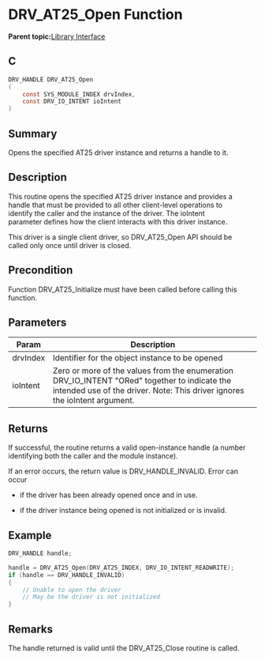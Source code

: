 # DRV\_AT25\_Open Function

**Parent topic:**[Library Interface](GUID-FC2766BD-E5AF-4007-BA9A-D1E179E8AF51.md)

## C

```c
DRV_HANDLE DRV_AT25_Open
(
    const SYS_MODULE_INDEX drvIndex,
    const DRV_IO_INTENT ioIntent
)
```

## Summary

Opens the specified AT25 driver instance and returns a handle to it.

## Description

This routine opens the specified AT25 driver instance and provides a<br />handle that must be provided to all other client-level operations to<br />identify the caller and the instance of the driver. The ioIntent<br />parameter defines how the client interacts with this driver instance.

This driver is a single client driver, so DRV\_AT25\_Open API should be<br />called only once until driver is closed.

## Precondition

Function DRV\_AT25\_Initialize must have been called before calling this function.

## Parameters

|Param|Description|
|-----|-----------|
|drvIndex|Identifier for the object instance to be opened|
|ioIntent|Zero or more of the values from the enumeration DRV\_IO\_INTENT "ORed" together to indicate the intended use of the driver. Note: This driver ignores the ioIntent argument.|

## Returns

If successful, the routine returns a valid open-instance handle \(a number identifying both the caller and the module instance\).

If an error occurs, the return value is DRV\_HANDLE\_INVALID. Error can occur

-   if the driver has been already opened once and in use.

-   if the driver instance being opened is not initialized or is invalid.


## Example

```c
DRV_HANDLE handle;

handle = DRV_AT25_Open(DRV_AT25_INDEX, DRV_IO_INTENT_READWRITE);
if (handle == DRV_HANDLE_INVALID)
{
    // Unable to open the driver
    // May be the driver is not initialized
}
```

## Remarks

The handle returned is valid until the DRV\_AT25\_Close routine is called.

